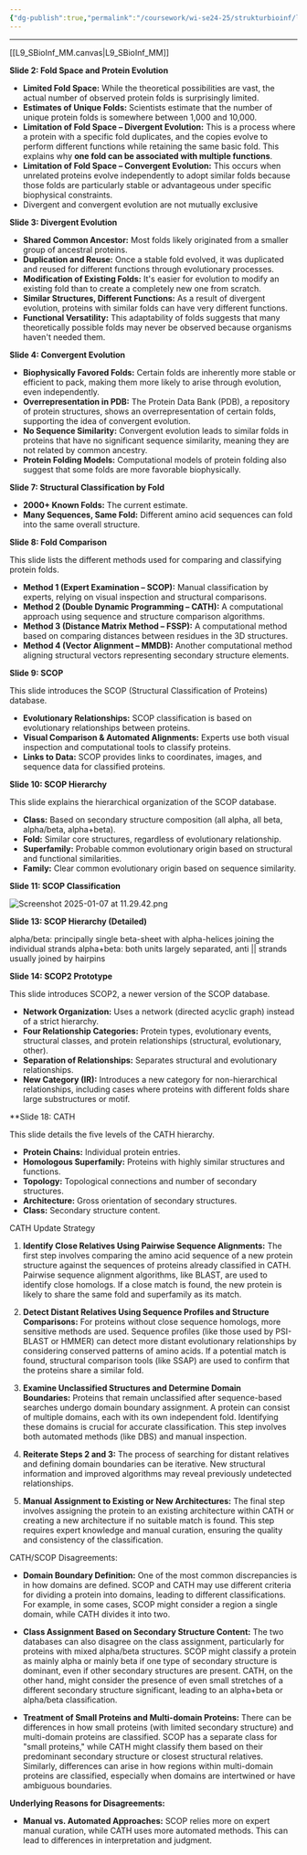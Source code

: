 ```yaml
---
{"dg-publish":true,"permalink":"/coursework/wi-se24-25/strukturbioinf/lecture-notes/l9-str-classification/","noteIcon":""}
---
```


---
[[L9_SBioInf_MM.canvas|L9_SBioInf_MM]]

**Slide 2: Fold Space and Protein Evolution**

* **Limited Fold Space:**  While the theoretical possibilities are vast, the actual number of observed protein folds is surprisingly limited.  
* **Estimates of Unique Folds:**  Scientists estimate that the number of unique protein folds is somewhere between 1,000 and 10,000. 
* **Limitation of Fold Space – Divergent Evolution:**  This is a process where a protein with a specific fold duplicates, and the copies evolve to perform different functions while retaining the same basic fold.  This explains why **one fold can be associated with multiple functions**.
* **Limitation of Fold Space – Convergent Evolution:**  This occurs when unrelated proteins evolve independently to adopt similar folds because those folds are particularly stable or advantageous under specific biophysical constraints.
*  Divergent and convergent evolution are not mutually exclusive

**Slide 3: Divergent Evolution**

* **Shared Common Ancestor:**  Most folds likely originated from a smaller group of ancestral proteins.
* **Duplication and Reuse:** Once a stable fold evolved, it was duplicated and reused for different functions through evolutionary processes.
* **Modification of Existing Folds:**  It's easier for evolution to modify an existing fold than to create a completely new one from scratch.
* **Similar Structures, Different Functions:**  As a result of divergent evolution, proteins with similar folds can have very different functions.
* **Functional Versatility:**  This adaptability of folds suggests that many theoretically possible folds may never be observed because organisms haven't needed them.

**Slide 4: Convergent Evolution**


* **Biophysically Favored Folds:** Certain folds are inherently more stable or efficient to pack, making them more likely to arise through evolution, even independently.
* **Overrepresentation in PDB:**  The Protein Data Bank (PDB), a repository of protein structures, shows an overrepresentation of certain folds, supporting the idea of convergent evolution.
* **No Sequence Similarity:** Convergent evolution leads to similar folds in proteins that have no significant sequence similarity, meaning they are not related by common ancestry.
* **Protein Folding Models:**  Computational models of protein folding also suggest that some folds are more favorable biophysically.



**Slide 7: Structural Classification by Fold**

* **2000+ Known Folds:**  The current estimate.
* **Many Sequences, Same Fold:** Different amino acid sequences can fold into the same overall structure.

**Slide 8: Fold Comparison**

This slide lists the different methods used for comparing and classifying protein folds.

* **Method 1 (Expert Examination – SCOP):**  Manual classification by experts, relying on visual inspection and structural comparisons.
* **Method 2 (Double Dynamic Programming – CATH):**  A computational approach using sequence and structure comparison algorithms.
* **Method 3 (Distance Matrix Method – FSSP):**  A computational method based on comparing distances between residues in the 3D structures.
* **Method 4 (Vector Alignment – MMDB):**  Another computational method aligning structural vectors representing secondary structure elements.

**Slide 9: SCOP**

This slide introduces the SCOP (Structural Classification of Proteins) database.

* **Evolutionary Relationships:** SCOP classification is based on evolutionary relationships between proteins.
* **Visual Comparison & Automated Alignments:**  Experts use both visual inspection and computational tools to classify proteins.
* **Links to Data:** SCOP provides links to coordinates, images, and sequence data for classified proteins.

**Slide 10: SCOP Hierarchy**

This slide explains the hierarchical organization of the SCOP database.

* **Class:** Based on secondary structure composition (all alpha, all beta, alpha/beta, alpha+beta).
* **Fold:**  Similar core structures, regardless of evolutionary relationship.
* **Superfamily:** Probable common evolutionary origin based on structural and functional similarities.
* **Family:**  Clear common evolutionary origin based on sequence similarity.

**Slide 11: SCOP Classification**

![Screenshot 2025-01-07 at 11.29.42.png](/img/user/Attachments/Screenshot%202025-01-07%20at%2011.29.42.png)



**Slide 13: SCOP Hierarchy (Detailed)**

alpha/beta: principally single beta-sheet with alpha-helices joining the individual strands
alpha+beta: both units largely separated, anti || strands usually joined by hairpins

**Slide 14: SCOP2 Prototype**

This slide introduces SCOP2, a newer version of the SCOP database.

* **Network Organization:**  Uses a network (directed acyclic graph) instead of a strict hierarchy.
* **Four Relationship Categories:** Protein types, evolutionary events, structural classes, and protein relationships (structural, evolutionary, other).
* **Separation of Relationships:**  Separates structural and evolutionary relationships.
* **New Category (IR):** Introduces a new category for non-hierarchical relationships, including cases where proteins with different folds share large substructures or motif.



**Slide 18: CATH

This slide details the five levels of the CATH hierarchy.

* **Protein Chains:** Individual protein entries.
* **Homologous Superfamily:**  Proteins with highly similar structures and functions.
* **Topology:**  Topological connections and number of secondary structures.
* **Architecture:** Gross orientation of secondary structures.
* **Class:**  Secondary structure content.



CATH Update Strategy
1. **Identify Close Relatives Using Pairwise Sequence Alignments:** The first step involves comparing the amino acid sequence of a new protein structure against the sequences of proteins already classified in CATH. Pairwise sequence alignment algorithms, like BLAST, are used to identify close homologs. If a close match is found, the new protein is likely to share the same fold and superfamily as its match.
    
2. **Detect Distant Relatives Using Sequence Profiles and Structure Comparisons:** For proteins without close sequence homologs, more sensitive methods are used. Sequence profiles (like those used by PSI-BLAST or HMMER) can detect more distant evolutionary relationships by considering conserved patterns of amino acids. If a potential match is found, structural comparison tools (like SSAP) are used to confirm that the proteins share a similar fold.
    
3. **Examine Unclassified Structures and Determine Domain Boundaries:** Proteins that remain unclassified after sequence-based searches undergo domain boundary assignment. A protein can consist of multiple domains, each with its own independent fold. Identifying these domains is crucial for accurate classification. This step involves both automated methods (like DBS) and manual inspection.
    
4. **Reiterate Steps 2 and 3:** The process of searching for distant relatives and defining domain boundaries can be iterative. New structural information and improved algorithms may reveal previously undetected relationships.
    
5. **Manual Assignment to Existing or New Architectures:** The final step involves assigning the protein to an existing architecture within CATH or creating a new architecture if no suitable match is found. This step requires expert knowledge and manual curation, ensuring the quality and consistency of the classification.


CATH/SCOP Disagreements: 
- **Domain Boundary Definition:** One of the most common discrepancies is in how domains are defined. SCOP and CATH may use different criteria for dividing a protein into domains, leading to different classifications. For example, in some cases, SCOP might consider a region a single domain, while CATH divides it into two.
    
- **Class Assignment Based on Secondary Structure Content:** The two databases can also disagree on the class assignment, particularly for proteins with mixed alpha/beta structures. SCOP might classify a protein as mainly alpha or mainly beta if one type of secondary structure is dominant, even if other secondary structures are present. CATH, on the other hand, might consider the presence of even small stretches of a different secondary structure significant, leading to an alpha+beta or alpha/beta classification.
    
- **Treatment of Small Proteins and Multi-domain Proteins:** There can be differences in how small proteins (with limited secondary structure) and multi-domain proteins are classified. SCOP has a separate class for "small proteins," while CATH might classify them based on their predominant secondary structure or closest structural relatives. Similarly, differences can arise in how regions within multi-domain proteins are classified, especially when domains are intertwined or have ambiguous boundaries. 

**Underlying Reasons for Disagreements:**

- **Manual vs. Automated Approaches:** SCOP relies more on expert manual curation, while CATH uses more automated methods. This can lead to differences in interpretation and judgment.
  

